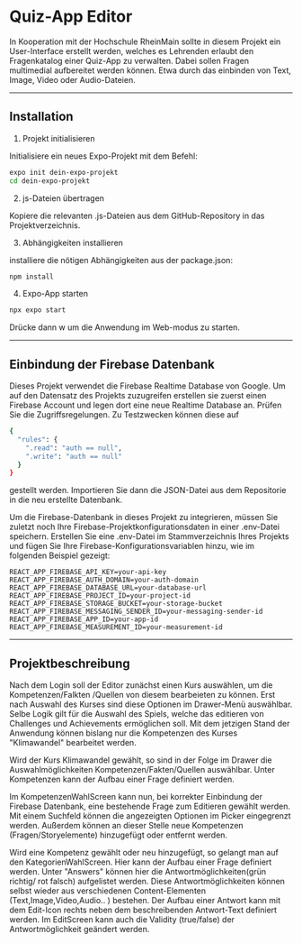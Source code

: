 # Quiz-App Editor

In Kooperation mit der Hochschule RheinMain sollte in diesem Projekt ein User-Interface erstellt werden, welches es Lehrenden erlaubt den Fragenkatalog einer Quiz-App zu verwalten.
Dabei sollen Fragen multimedial aufbereitet werden können. Etwa durch das einbinden von Text, Image, Video oder Audio-Dateien.

---


## Installation

1. Projekt initialisieren

Initialisiere ein neues Expo-Projekt mit dem Befehl:

```bash
expo init dein-expo-projekt
cd dein-expo-projekt
```

2. js-Dateien übertragen

Kopiere die relevanten .js-Dateien aus dem GitHub-Repository in das Projektverzeichnis.

3. Abhängigkeiten installieren

installiere die nötigen Abhängigkeiten aus der package.json:

```bash
npm install
```
4. Expo-App starten

```bash
npx expo start
```
Drücke dann w um die Anwendung im Web-modus zu starten.

---
## Einbindung der Firebase Datenbank

Dieses Projekt verwendet die Firebase Realtime Database von Google. Um auf den Datensatz des Projekts zuzugreifen erstellen sie zuerst einen Firebase Account und legen dort eine neue Realtime Database an.
Prüfen Sie die Zugriffsregelungen. Zu Testzwecken können diese auf
```bash
{
  "rules": {
    ".read": "auth == null",
    ".write": "auth == null"
  }
}

```
gestellt werden.
Importieren Sie dann die JSON-Datei aus dem Repositorie in die neu erstellte Datenbank.


Um die Firebase-Datenbank in dieses Projekt zu integrieren, müssen Sie zuletzt noch Ihre Firebase-Projektkonfigurationsdaten in einer .env-Datei speichern. Erstellen Sie eine .env-Datei im Stammverzeichnis Ihres Projekts und fügen Sie Ihre Firebase-Konfigurationsvariablen hinzu, wie im folgenden Beispiel gezeigt:

```plaintext
REACT_APP_FIREBASE_API_KEY=your-api-key
REACT_APP_FIREBASE_AUTH_DOMAIN=your-auth-domain
REACT_APP_FIREBASE_DATABASE_URL=your-database-url
REACT_APP_FIREBASE_PROJECT_ID=your-project-id
REACT_APP_FIREBASE_STORAGE_BUCKET=your-storage-bucket
REACT_APP_FIREBASE_MESSAGING_SENDER_ID=your-messaging-sender-id
REACT_APP_FIREBASE_APP_ID=your-app-id
REACT_APP_FIREBASE_MEASUREMENT_ID=your-measurement-id
```
---
## Projektbeschreibung

Nach dem Login soll der Editor zunächst einen Kurs auswählen, um die Kompetenzen/Falkten /Quellen von diesem bearbeieten zu können. Erst nach Auswahl des Kurses sind diese Optionen im
Drawer-Menü auswählbar. Selbe Logik gilt für die Auswahl des Spiels, welche das editieren von Challenges und Achievements ermöglichen soll.
Mit dem jetzigen Stand der Anwendung können bislang nur die Kompetenzen des Kurses "Klimawandel" bearbeitet werden.

Wird der Kurs Klimawandel gewählt, so sind in der Folge im Drawer die Auswahlmöglichkeiten Kompetenzen/Fakten/Quellen auswählbar. Unter Kompetenzen kann der Aufbau einer Frage definiert werden.

Im KompetenzenWahlScreen kann nun, bei korrekter Einbindung der Firebase Datenbank, eine bestehende Frage zum Editieren gewählt werden. Mit einem Suchfeld können die angezeigten Optionen im Picker
eingegrenzt werden. Außerdem können an dieser Stelle neue Kompetenzen (Fragen/Storyelemente) hinzugefügt oder entfernt werden.

Wird eine Kompetenz gewählt oder neu hinzugefügt, so gelangt man auf den KategorienWahlScreen. Hier kann der Aufbau einer Frage definiert werden.
Unter "Answers" können hier die Antwortmöglichkeiten(grün richtig/ rot falsch) aufgelistet werden. Diese Antwortmöglichkeiten können selbst wieder aus verschiedenen Content-Elementen (Text,Image,Video,Audio.. ) bestehen. Der Aufbau einer Antwort kann mit dem Edit-Icon
rechts neben dem beschreibenden Antwort-Text definiert werden. Im EditScreen kann auch die Validity (true/false) der Antwortmöglichkeit geändert werden.
